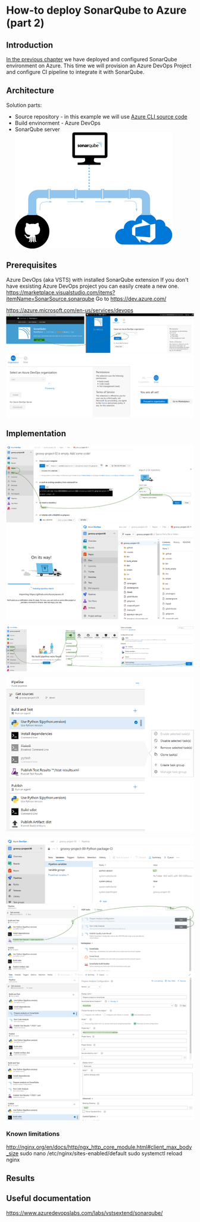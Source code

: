 # How-to deploy SonarQube to Azure (part 2)

## Introduction
[In the previous chapter](/sonarqube-00/README.md) we have deployed and configured SonarQube environment on Azure. This time we will provision an Azure DevOps Project and configure CI pipeline to integrate it with SonarQube.


## Architecture
Solution parts:
* Source repository - in this example we will use [Azure CLI source code](https://github.com/Azure/azure-cli)
* Build envinorment - Azure DevOps
* SonarQube server
![](/images/sonarqube-101/build_pipeline.png)

## Prerequisites
Azure DevOps (aka VSTS) with installed SonarQube extension
If you don't have exsisting Azure DevOps project you can easily create a new one.
https://marketplace.visualstudio.com/items?itemName=SonarSource.sonarqube
Go to https://dev.azure.com/

https://azure.microsoft.com/en-us/services/devops
![](/images/sonarqube-101/sonar_marketplace.png)
![](/images/sonarqube-101/sonar_marketplace_succeed.png)

## Implementation

![](/images/sonarqube-101/devops_import_repo.png)
![](/images/sonarqube-101/devops_import_repo_result.png)

![](/images/sonarqube-101/new_pipeline.png)

![](/images/sonarqube-101/pipeline_cleanup.png)

![](/images/sonarqube-101/specify_pipeline_variable.png)
![](/images/sonarqube-101/add_sonar_to_pipeline.png)
![](/images/sonarqube-101/pipeline_config_1.png)
![](/images/sonarqube-101/pipeline_config_2.png)


### Known limitations
http://nginx.org/en/docs/http/ngx_http_core_module.html#client_max_body_size
sudo nano /etc/nginx/sites-enabled/default
sudo systemctl reload nginx

## Results


## Useful documentation

https://www.azuredevopslabs.com/labs/vstsextend/sonarqube/

